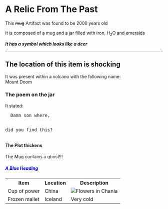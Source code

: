 <html>
<CSS>
<head>
    <link rel="stylesheet" href="styles.css">
<title>Archeaological Artifacts</title>
</head>
<body style="backgroundcolor:powderblue;">

<h1>A Relic From The Past</h1>
<p>This <del>mug</del> Artifact was found to be 2000 years old</p>
<p>It is composed of a mug and a jar filled with iron, H<sub>2</sub>O and emeralds</p>
<p><b><i>It has a symbol which looks like a deer</i></b></p>
<hr>
<h2>The location of this item is shocking</h2>
<p>It was present within a volcano with the following name:<br>Mount Doom</p>
<h3>The poem on the jar</h3>
<p>It stated:</p>
<pre>
  Damn son where,
  
 did you find this?
</pre>
<h4 style="backgroundcolor:tomato;">The Plot thickens</h4>
<p style="backgroundcolor:tomato;">The Mug contains a ghost!!!</p>
<h5 style="color:blue;">A Blue Heading</h5>
<table>
    <tr>
        <th>Item</th>
        <th>Location</th>
        <th>Description</th>
    </tr>
    <tr>
        <td>Cup of power</td>
        <td>China</td>
        <td><img src="Cup of Power" alt="Flowers in Chania"></td>
    </tr>
    <tr>
        <td>Frozen mallet</td>
        <td>Iceland</td>
        <td>Very cold</td>
    </tr>
</table>
</body>
</CSS>
</html>
